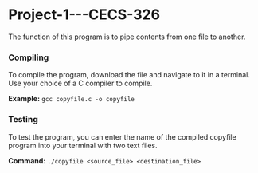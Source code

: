 # Project-1---CECS-326
The function of this program is to pipe contents from one file to another.

### Compiling
To compile the program, download the file and navigate to it in a terminal. Use your choice of a C compiler to compile.

**Example:** `gcc copyfile.c -o copyfile`

### Testing
To test the program, you can enter the name of the compiled copyfile program into your terminal with two text files.

**Command:** `./copyfile <source_file> <destination_file>`
